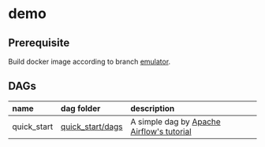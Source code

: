 # demo

## Prerequisite

Build docker image according to branch [emulator](https://github.com/nkomiya/airflow/tree/emulator).

## DAGs

name|dag folder|description
:--|:--|:--
quick_start|[quick_start/dags](https://github.com/nkomiya/airflow/blob/demo/quick_start/dags)|A simple dag by [Apache Airflow's tutorial](https://airflow.apache.org/docs/apache-airflow/stable/tutorial.html)
